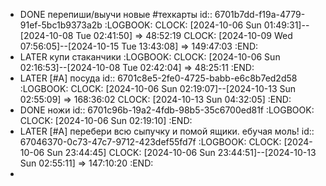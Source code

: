 - DONE перепиши/выучи новые #техкарты
  id:: 6701b7dd-f19a-4779-91ef-5bc1b9373a2b
  :LOGBOOK:
  CLOCK: [2024-10-06 Sun 01:49:31]--[2024-10-08 Tue 02:41:50] =>  48:52:19
  CLOCK: [2024-10-09 Wed 07:56:05]--[2024-10-15 Tue 13:43:08] =>  149:47:03
  :END:
- LATER купи стаканчики
  :LOGBOOK:
  CLOCK: [2024-10-06 Sun 02:16:53]--[2024-10-08 Tue 02:42:04] =>  48:25:11
  :END:
- LATER [#A] посуда
  id:: 6701c8e5-2fe0-4725-babb-e6c8b7ed2d58
  :LOGBOOK:
  CLOCK: [2024-10-06 Sun 02:19:07]--[2024-10-13 Sun 02:55:09] =>  168:36:02
  CLOCK: [2024-10-13 Sun 04:32:05]
  :END:
- DONE ножи
  id:: 6701c96b-19a2-4fdb-98b5-35c6700ed81f
  :LOGBOOK:
  CLOCK: [2024-10-06 Sun 02:19:10]
  :END:
- LATER [#A] перебери всю сыпучку и помой ящики. ебучая моль!
  id:: 67046370-0c73-47c7-9712-423def55fd7f
  :LOGBOOK:
  CLOCK: [2024-10-06 Sun 23:44:45]
  CLOCK: [2024-10-06 Sun 23:44:51]--[2024-10-13 Sun 02:55:11] =>  147:10:20
  :END:
-